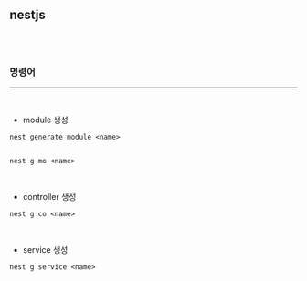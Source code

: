 ## nestjs

<br>
<br>

### 명령어

---

<br>

- module 생성

```
nest generate module <name>


nest g mo <name>
```

<br>

- controller 생성

```
nest g co <name>
```

<br>

- service 생성

```
nest g service <name>
```
